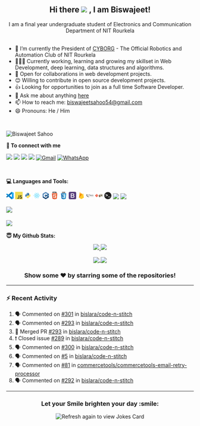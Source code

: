 
<h2 align = "center">
Hi there <img src="https://github.com/sciencepal/sciencepal/blob/master/assets/Hi.gif" width="29px"> , I am Biswajeet! 
</h2>
<div align = "center">
I am a final year undergraduate student of Electronics and Communication Department of NIT Rourkela
</div>
<br>

- 🔭 I’m currently the President of [CYBORG](http://cyborg.nitrkl.ac.in/) - The Official Robotics and Automation Club of NIT Rourkela
- 👨🏽‍💻 Currently working, learning and growing my skillset in Web Development, deep learning, data structures and algorithms.
- 🤝 Open for collaborations in web development projects.
- 😊 Willing to contribute in open source development projects.
- 👍 Looking for opportunities to join as a full time Software Developer.
- 💬 Ask me about anything [here](https://github.com/bislara/bislara/issues)
- 📫 How to reach me: <a style="color:#02ccff" href="mailto:biswajeetsahoo54@gmail.com">biswajeetsahoo54@gmail.com</a> 
- 😄 Pronouns: He / Him
<br>

 <p align="left"> <img src="https://komarev.com/ghpvc/?username=bislara" alt="Biswajeet Sahoo" /> </p>

**🤝 <b>To connect with me</b></summary>**
<p align = "center">
  
<!--   [<img src="https://img.shields.io/badge/github-%231DA1F2.svg?&style=for-the-badge&logo=github&logoColor=white" />](https://www.github.com/bislara)  -->
  [<img src="https://img.shields.io/badge/linkedin-%230077B5.svg?&style=for-the-badge&logo=linkedin&logoColor=white" />](https://www.linkedin.com/in/biswajeet-sahoo-lara/)
  [<img src ="https://img.shields.io/badge/instagram-%23E4405F.svg?&style=for-the-badge&logo=instagram&logoColor=white">](https://www.instagram.com/bis_lara/)
  [<img src="https://img.shields.io/badge/facebook-%231877F2.svg?&style=for-the-badge&logo=facebook&logoColor=white" />](https://www.facebook.com/biswajeet.sahoo.lara/) 
  [<img src="https://img.shields.io/badge/twitter-%231877F2.svg?&style=for-the-badge&logo=twitter&logoColor=white" />](https://twitter.com/Biswaje37764342/) 
 <a href="mailto:biswajeetsahoo54@gmail.com" target="_blank"><img alt="Gmail"
                src="https://img.shields.io/badge/-Gmail-D14836?style=for-the-badge&logo=Gmail&logoColor=white" /></a>
 <a href="https://api.whatsapp.com/send?phone=919778756623&text=Hi,%20Biswajeet" target="_blank"><img alt="WhatsApp"
                src="https://img.shields.io/badge/WhatsApp-25D366?style=for-the-badge&logo=whatsapp&logoColor=white" /></a>
</p>

<br/>

**💻 Languages and Tools:**  

<code><img height="20" src="https://raw.githubusercontent.com/github/explore/80688e429a7d4ef2fca1e82350fe8e3517d3494d/topics/visual-studio-code/visual-studio-code.png"></code>
<code><img height="20" src="https://raw.githubusercontent.com/github/explore/80688e429a7d4ef2fca1e82350fe8e3517d3494d/topics/javascript/javascript.png"></code>
<code><img height="20" src="https://raw.githubusercontent.com/github/explore/80688e429a7d4ef2fca1e82350fe8e3517d3494d/topics/python/python.png"></code>
<code><img height="20" src="https://raw.githubusercontent.com/github/explore/80688e429a7d4ef2fca1e82350fe8e3517d3494d/topics/react/react.png"></code>
<code><img height="20" src="https://raw.githubusercontent.com/github/explore/80688e429a7d4ef2fca1e82350fe8e3517d3494d/topics/cpp/cpp.png"></code>
<code><img height = "20" src = "https://raw.githubusercontent.com/github/explore/80688e429a7d4ef2fca1e82350fe8e3517d3494d/topics/html/html.png"></code>
<code><img height = "20" src = "https://raw.githubusercontent.com/github/explore/80688e429a7d4ef2fca1e82350fe8e3517d3494d/topics/css/css.png"></code>
<code><img height = "20" src = "https://raw.githubusercontent.com/github/explore/80688e429a7d4ef2fca1e82350fe8e3517d3494d/topics/bootstrap/bootstrap.png"></code>
<code><img height="20" src="https://raw.githubusercontent.com/github/explore/80688e429a7d4ef2fca1e82350fe8e3517d3494d/topics/firebase/firebase.png"></code>
<code><img height="20" src="https://raw.githubusercontent.com/github/explore/80688e429a7d4ef2fca1e82350fe8e3517d3494d/topics/flask/flask.png"></code>
<code><img height="20" src="https://raw.githubusercontent.com/github/explore/80688e429a7d4ef2fca1e82350fe8e3517d3494d/topics/git/git.png"></code>
<code><img height="20" src="https://raw.githubusercontent.com/github/explore/80688e429a7d4ef2fca1e82350fe8e3517d3494d/topics/terminal/terminal.png"></code>
<code><img height="20" src="https://www.mongodb.com/assets/images/global/favicon.ico"></code>
<code><img height = "20" src = "https://icon-library.com/images/django-icon/django-icon-0.jpg"> </code>
<code> <img height = "20" src="https://www.php.net/images/logos/new-php-logo.svg" > </code>
<code> <img height="20" src="https://www.freepnglogos.com/uploads/logo-mysql-png/logo-mysql-mysql-logo-png-images-are-download-crazypng-21.png"> </code>

**😇 <b>My Github Stats</b>:**
<br>
<p align = "center">
  <a href="https://github.com/bislara">
    <img src = "https://github-readme-stats.vercel.app/api?username=bislara&show_icons=true&theme=radical&line_height=27&include_all_commits=false">
  </a>
  <a href="https://github.com/bislara">
    <img src = "https://github-readme-stats.vercel.app/api/top-langs/?username=bislara&theme=radical&hide=jupyter%20notebook&layout=compact&langs_count=8">
  </a>
</p>

<p align = "center">
  <a href="https://github.com/bislara/Object-detection-GUI">
    <img align="center" src="https://github-readme-stats.vercel.app/api/pin/?username=bislara&repo=Object-detection-GUI&theme=radical" />
  </a>
  <a href="https://github.com/bislara/code-n-stitch">
    <img align="center" src="https://github-readme-stats.vercel.app/api/pin/?username=bislara&repo=code-n-stitch&theme=radical" />
  </a>
</p>

<div align="center">
 
 ### Show some ❤️ by starring some of the repositories!

</div>


---

### :zap: Recent Activity 

<!--START_SECTION:activity-->
1. 🗣 Commented on [#301](https://github.com/bislara/code-n-stitch/issues/301) in [bislara/code-n-stitch](https://github.com/bislara/code-n-stitch)
2. 🗣 Commented on [#293](https://github.com/bislara/code-n-stitch/issues/293) in [bislara/code-n-stitch](https://github.com/bislara/code-n-stitch)
3. 🎉 Merged PR [#293](https://github.com/bislara/code-n-stitch/pull/293) in [bislara/code-n-stitch](https://github.com/bislara/code-n-stitch)
4. ❗️ Closed issue [#289](https://github.com/bislara/code-n-stitch/issues/289) in [bislara/code-n-stitch](https://github.com/bislara/code-n-stitch)
5. 🗣 Commented on [#300](https://github.com/bislara/code-n-stitch/issues/300) in [bislara/code-n-stitch](https://github.com/bislara/code-n-stitch)
6. 🗣 Commented on [#5](https://github.com/bislara/code-n-stitch/issues/5) in [bislara/code-n-stitch](https://github.com/bislara/code-n-stitch)
7. 🗣 Commented on [#81](https://github.com/commercetools/commercetools-email-retry-processor/issues/81) in [commercetools/commercetools-email-retry-processor](https://github.com/commercetools/commercetools-email-retry-processor)
8. 🗣 Commented on [#292](https://github.com/bislara/code-n-stitch/issues/292) in [bislara/code-n-stitch](https://github.com/bislara/code-n-stitch)
<!--END_SECTION:activity-->

---

<h3 align="center">Let your Smile brighten your day :smile:</h3>
<p align="center">
<img src="https://readme-jokes.vercel.app/api?theme=algolia" alt="Refresh again to view Jokes Card" />
</p>

